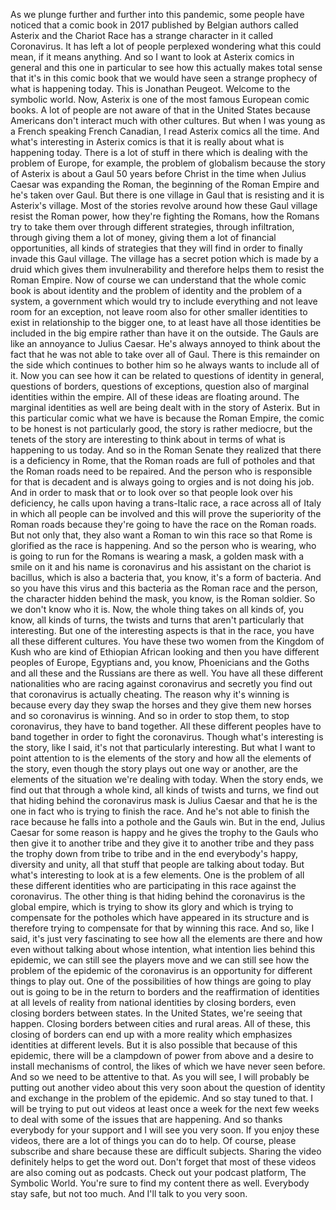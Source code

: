  As we plunge further and further into this pandemic, some people have noticed that a comic book in 2017 published by Belgian authors called Asterix and the Chariot Race has a strange character in it called Coronavirus. It has left a lot of people perplexed wondering what this could mean, if it means anything. And so I want to look at Asterix comics in general and this one in particular to see how this actually makes total sense that it's in this comic book that we would have seen a strange prophecy of what is happening today. This is Jonathan Peugeot. Welcome to the symbolic world. Now, Asterix is one of the most famous European comic books. A lot of people are not aware of that in the United States because Americans don't interact much with other cultures. But when I was young as a French speaking French Canadian, I read Asterix comics all the time. And what's interesting in Asterix comics is that it is really about what is happening today. There is a lot of stuff in there which is dealing with the problem of Europe, for example, the problem of globalism because the story of Asterix is about a Gaul 50 years before Christ in the time when Julius Caesar was expanding the Roman, the beginning of the Roman Empire and he's taken over Gaul. But there is one village in Gaul that is resisting and it is Asterix's village. Most of the stories revolve around how these Gaul village resist the Roman power, how they're fighting the Romans, how the Romans try to take them over through different strategies, through infiltration, through giving them a lot of money, giving them a lot of financial opportunities, all kinds of strategies that they will find in order to finally invade this Gaul village. The village has a secret potion which is made by a druid which gives them invulnerability and therefore helps them to resist the Roman Empire. Now of course we can understand that the whole comic book is about identity and the problem of identity and the problem of a system, a government which would try to include everything and not leave room for an exception, not leave room also for other smaller identities to exist in relationship to the bigger one, to at least have all those identities be included in the big empire rather than have it on the outside. The Gauls are like an annoyance to Julius Caesar. He's always annoyed to think about the fact that he was not able to take over all of Gaul. There is this remainder on the side which continues to bother him so he always wants to include all of it. Now you can see how it can be related to questions of identity in general, questions of borders, questions of exceptions, question also of marginal identities within the empire. All of these ideas are floating around. The marginal identities as well are being dealt with in the story of Asterix. But in this particular comic what we have is because the Roman Empire, the comic to be honest is not particularly good, the story is rather mediocre, but the tenets of the story are interesting to think about in terms of what is happening to us today. And so in the Roman Senate they realized that there is a deficiency in Rome, that the Roman roads are full of potholes and that the Roman roads need to be repaired. And the person who is responsible for that is decadent and is always going to orgies and is not doing his job. And in order to mask that or to look over so that people look over his deficiency, he calls upon having a trans-Italic race, a race across all of Italy in which all people can be involved and this will prove the superiority of the Roman roads because they're going to have the race on the Roman roads. But not only that, they also want a Roman to win this race so that Rome is glorified as the race is happening. And so the person who is wearing, who is going to run for the Romans is wearing a mask, a golden mask with a smile on it and his name is coronavirus and his assistant on the chariot is bacillus, which is also a bacteria that, you know, it's a form of bacteria. And so you have this virus and this bacteria as the Roman race and the person, the character hidden behind the mask, you know, is the Roman soldier. So we don't know who it is. Now, the whole thing takes on all kinds of, you know, all kinds of turns, the twists and turns that aren't particularly that interesting. But one of the interesting aspects is that in the race, you have all these different cultures. You have these two women from the Kingdom of Kush who are kind of Ethiopian African looking and then you have different peoples of Europe, Egyptians and, you know, Phoenicians and the Goths and all these and the Russians are there as well. You have all these different nationalities who are racing against coronavirus and secretly you find out that coronavirus is actually cheating. The reason why it's winning is because every day they swap the horses and they give them new horses and so coronavirus is winning. And so in order to stop them, to stop coronavirus, they have to band together. All these different peoples have to band together in order to fight the coronavirus. Though what's interesting is the story, like I said, it's not that particularly interesting. But what I want to point attention to is the elements of the story and how all the elements of the story, even though the story plays out one way or another, are the elements of the situation we're dealing with today. When the story ends, we find out that through a whole kind, all kinds of twists and turns, we find out that hiding behind the coronavirus mask is Julius Caesar and that he is the one in fact who is trying to finish the race. And he's not able to finish the race because he falls into a pothole and the Gauls win. But in the end, Julius Caesar for some reason is happy and he gives the trophy to the Gauls who then give it to another tribe and they give it to another tribe and they pass the trophy down from tribe to tribe and in the end everybody's happy, diversity and unity, all that stuff that people are talking about today. But what's interesting to look at is a few elements. One is the problem of all these different identities who are participating in this race against the coronavirus. The other thing is that hiding behind the coronavirus is the global empire, which is trying to show its glory and which is trying to compensate for the potholes which have appeared in its structure and is therefore trying to compensate for that by winning this race. And so, like I said, it's just very fascinating to see how all the elements are there and how even without talking about whose intention, what intention lies behind this epidemic, we can still see the players move and we can still see how the problem of the epidemic of the coronavirus is an opportunity for different things to play out. One of the possibilities of how things are going to play out is going to be in the return to borders and the reaffirmation of identities at all levels of reality from national identities by closing borders, even closing borders between states. In the United States, we're seeing that happen. Closing borders between cities and rural areas. All of these, this closing of borders can end up with a more reality which emphasizes identities at different levels. But it is also possible that because of this epidemic, there will be a clampdown of power from above and a desire to install mechanisms of control, the likes of which we have never seen before. And so we need to be attentive to that. As you will see, I will probably be putting out another video about this very soon about the question of identity and exchange in the problem of the epidemic. And so stay tuned to that. I will be trying to put out videos at least once a week for the next few weeks to deal with some of the issues that are happening. And so thanks everybody for your support and I will see you very soon. If you enjoy these videos, there are a lot of things you can do to help. Of course, please subscribe and share because these are difficult subjects. Sharing the video definitely helps to get the word out. Don't forget that most of these videos are also coming out as podcasts. Check out your podcast platform, The Symbolic World. You're sure to find my content there as well. Everybody stay safe, but not too much. And I'll talk to you very soon.